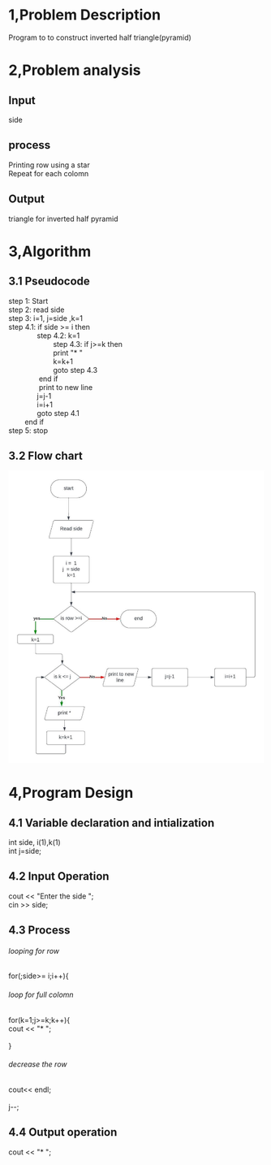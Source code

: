 # 1,Problem Description
Program to to construct inverted half triangle(pyramid)
# 2,Problem analysis
## Input 
side
## process
Printing row using a star</br>
Repeat for each colomn 
## Output
triangle for inverted half pyramid
# 3,Algorithm
## 3.1 Pseudocode
step 1: Start </br>
step 2: read side </br>
step 3: i=1, j=side ,k=1 </br>
step 4.1: if side >= i then </br>
&emsp;&emsp;&emsp;&emsp;step 4.2: k=1 </br>
&emsp;&emsp;&emsp;&emsp;&emsp;&emsp; step 4.3: if j>=k then </br>
&emsp;&emsp;&emsp;&emsp;&emsp;&emsp; print "*  " </br>
&emsp;&emsp;&emsp;&emsp;&emsp;&emsp; k=k+1 </br>
&emsp;&emsp;&emsp;&emsp;&emsp;&emsp; goto step 4.3</br>
&emsp;&emsp;&emsp;&emsp; end if </br>
&emsp;&emsp;&emsp;&emsp; print to new line </br>
&emsp;&emsp;&emsp;&emsp;j=j-1 </br>
&emsp;&emsp;&emsp;&emsp;i=i+1 </br>
&emsp;&emsp;&emsp;&emsp;goto step 4.1 </br>
&emsp;&emsp; end if </br>
step 5: stop
## 3.2 Flow chart
<img src="Flowcharts.jpeg"> </br>
# 4,Program Design
## 4.1 Variable declaration and intialization
int side, i(1),k(1) </br>
int j=side;
## 4.2 Input Operation
cout << "Enter the side "; </br>
cin >> side;
## 4.3 Process
###### looping for row
for(;side>= i;i++){
###### loop for full colomn
 for(k=1;j>=k;k++){ </br>
        cout << "*  ";  </br>      
    }</br>
###### decrease the row
  cout<< endl; </br>   
  j--;
## 4.4 Output operation
cout << "*  ";   
